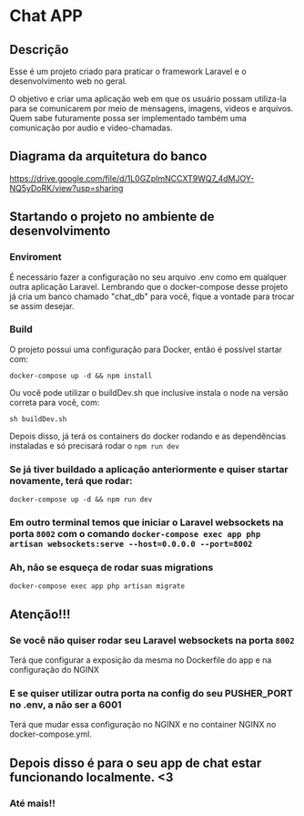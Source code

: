 # Chat APP

## Descrição
Esse é um projeto criado para praticar o framework Laravel e o desenvolvimento web no geral.

O objetivo e criar uma aplicação web em que os usuário possam utiliza-la para se comunicarem por meio de mensagens, imagens, videos e arquivos. Quem sabe futuramente possa ser implementado também uma comunicação por audio e video-chamadas.

## Diagrama da arquitetura do banco 
https://drive.google.com/file/d/1L0GZpImNCCXT9WQ7_4dMJOY-NQ5yDoRK/view?usp=sharing

## Startando o projeto no ambiente de desenvolvimento

### Enviroment
É necessário fazer a configuração no seu arquivo .env como em qualquer outra aplicação Laravel. Lembrando que o docker-compose desse projeto já cria um banco chamado "chat_db" para você, fique a vontade para trocar se assim desejar. 

### Build
O projeto possui uma configuração para Docker, então é possível startar com:

`docker-compose up -d && npm install`

Ou você pode utilizar o buildDev.sh que inclusive instala o node na versão correta para você, com:

`sh buildDev.sh`

Depois disso, já terá os containers do docker rodando e as dependências instaladas e só precisará rodar o `npm run dev`

### Se já tiver buildado a aplicação anteriormente e quiser startar novamente, terá que rodar:
`docker-compose up -d && npm run dev`
### Em outro terminal temos que iniciar o Laravel websockets na porta `8002` com o comando `docker-compose exec app php artisan websockets:serve --host=0.0.0.0 --port=8002` 

### Ah, não se esqueça de rodar suas migrations
`docker-compose exec app php artisan migrate`

## Atenção!!!
### Se você não quiser rodar seu Laravel websockets na porta `8002`
Terá que configurar a exposição da mesma no Dockerfile do app e na configuração do NGINX

### E se quiser utilizar outra porta na config do seu PUSHER_PORT no .env, a não ser a 6001
Terá que mudar essa configuração no NGINX e no container NGINX no docker-compose.yml.


## Depois disso é para o seu app de chat estar funcionando localmente. <3 
### Até mais!!
